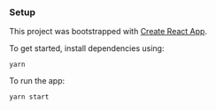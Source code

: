 ### Setup

This project was bootstrapped with [Create React App](https://github.com/facebook/create-react-app).

To get started, install dependencies using:

```
yarn
```

To run the app:

```
yarn start
```

